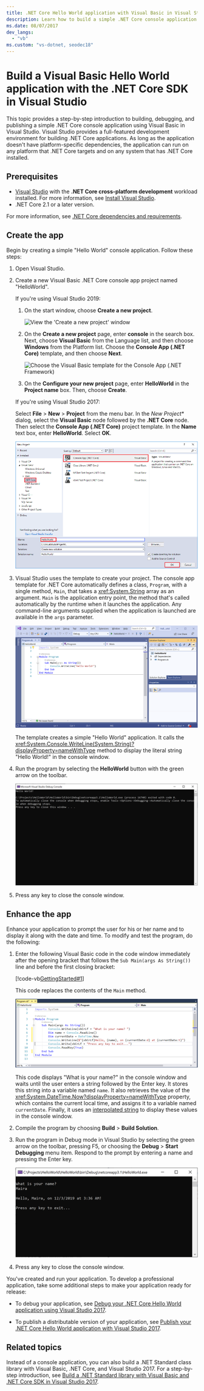 ```yaml
---
title: .NET Core Hello World application with Visual Basic in Visual Studio
description: Learn how to build a simple .NET Core console application with Visual Basic using Visual Studio.
ms.date: 08/07/2017
dev_langs:
  - "vb"
ms.custom: "vs-dotnet, seodec18"
---
```

# Build a Visual Basic Hello World application with the .NET Core SDK in Visual Studio

This topic provides a step-by-step introduction to building, debugging, and publishing a simple .NET Core console application using Visual Basic in Visual Studio. Visual Studio provides a full-featured development environment for building .NET Core applications. As long as the application doesn't have platform-specific dependencies, the application can run on any platform that .NET Core targets and on any system that has .NET Core installed.

## Prerequisites

- [Visual Studio](https://visualstudio.microsoft.com/vs/?utm_medium=microsoft&utm_source=docs.microsoft.com&utm_campaign=inline+link) with the **.NET Core cross-platform development** workload installed. For more information, see [Install Visual Studio](/visualstudio/install/install-visual-studio).
- .NET Core 2.1 or a later version.

For more information, see [.NET Core dependencies and requirements](../install/dependencies.md?tabs=netcore30&pivots=os-windows).

## Create the app

Begin by creating a simple "Hello World" console application. Follow these steps:

1. Open Visual Studio.

1. Create a new Visual Basic .NET Core console app project named "HelloWorld".

   If you're using Visual Studio 2019:

   1. On the start window, choose **Create a new project**.

      ![View the 'Create a new project' window](../../get-started/media/vs-2019/create-new-project-dark-theme.png)

   1. On the **Create a new project** page, enter **console** in the search box. Next, choose **Visual Basic** from the Language list, and then choose **Windows** from the Platform list. Choose the **Console App (.NET Core)** template, and then choose **Next**.

      ![Choose the Visual Basic template for the Console App (.NET Framework)](./media/vs-2019/vb-create-new-project-search-console-net-core-filtered.png)

   1. On the **Configure your new project** page,  enter **HelloWorld** in the **Project name** box. Then, choose **Create**.

   If you're using Visual Studio 2017:

   Select **File** > **New** > **Project** from the menu bar. In the *New Project** dialog, select the **Visual Basic** node followed by the **.NET Core** node. Then select the **Console App (.NET Core)** project template. In the **Name** text box, enter **HelloWorld**. Select **OK**.

   ![New Project dialog with Console App selected](./media/vb-with-visual-studio/visual-studio-new-project.png)

1. Visual Studio uses the template to create your project. The console app template for .NET Core automatically defines a class, `Program`, with a single method, `Main`, that takes a <xref:System.String> array as an argument. `Main` is the application entry point, the method that's called automatically by the runtime when it launches the application. Any command-line arguments supplied when the application is launched are available in the `args` parameter.

   ![Visual Studio and the new HelloWorld project](./media/vb-with-visual-studio/visual-studio-main-window.png)

   The template creates a simple "Hello World" application. It calls the <xref:System.Console.WriteLine(System.String)?displayProperty=nameWithType> method to display the literal string "Hello World!" in the console window.

1. Run the program by selecting the **HelloWorld** button with the green arrow on the toolbar.

   ![Console window showing Hello World Press any key to continue](./media/with-visual-studio/hello-world-console.png)

1. Press any key to close the console window.

## Enhance the app

Enhance your application to prompt the user for his or her name and to display it along with the date and time. To modify and test the program, do the following:

1. Enter the following Visual Basic code in the code window immediately after the opening bracket that follows the `Sub Main(args As String())` line and before the first closing bracket:

   [!code-vb[GettingStarted#1](../../../samples/snippets/core/tutorials/vb-with-visual-studio/helloworld.vb#1)]

   This code replaces the contents of the `Main` method.

   ![Visual Studio Program file with updated Main method](./media/vb-with-visual-studio/visual-basic-code-window.png)

   This code displays "What is your name?" in the console window and waits until the user enters a string followed by the Enter key. It stores this string into a variable named `name`. It also retrieves the value of the <xref:System.DateTime.Now?displayProperty=nameWithType> property, which contains the current local time, and assigns it to a variable named `currentDate`. Finally, it uses an [interpolated string](../../visual-basic/programming-guide/language-features/strings/interpolated-strings.md) to display these values in the console window.

1. Compile the program by choosing **Build** > **Build Solution**.

1. Run the program in Debug mode in Visual Studio by selecting the green arrow on the toolbar, pressing F5, or choosing the **Debug** > **Start Debugging** menu item. Respond to the prompt by entering a name and pressing the Enter key.

   ![Console window with modified program output](./media/with-visual-studio/hello-world-update.png)

1. Press any key to close the console window.

You've created and run your application. To develop a professional application, take some additional steps to make your application ready for release:

- To debug your application, see [Debug your .NET Core Hello World application using Visual Studio 2017](debugging-with-visual-studio.md).

- To publish a distributable version of your application, see [Publish your .NET Core Hello World application with Visual Studio 2017](publishing-with-visual-studio.md).

## Related topics

Instead of a console application, you can also build a .NET Standard class library with Visual Basic, .NET Core, and Visual Studio 2017. For a step-by-step introduction, see [Build a .NET Standard library with Visual Basic and .NET Core SDK in Visual Studio 2017](vb-library-with-visual-studio.md).

